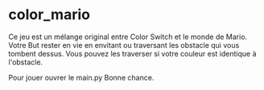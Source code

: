 # color_mario

Ce jeu est un mélange original entre Color Switch et le monde de Mario.
Votre But rester en vie en envitant ou traversant les obstacle qui vous tombent dessus.
Vous pouvez les traverser si votre couleur est identique à l'obstacle.

Pour jouer ouvrer le main.py 
Bonne chance.
